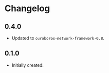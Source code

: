# Changelog

## 0.4.0

* Updated to `ouroboros-network-framework-0.8`.

## 0.1.0

* Initially created.
